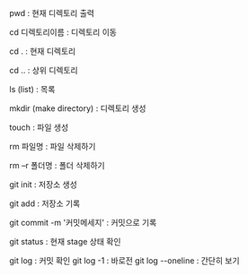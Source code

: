 

pwd : 현재 디렉토리 출력

cd 디렉토리이름 : 디렉토리 이동

cd .  : 현재 디렉토리

cd .. : 상위 디렉토리

ls (list) : 목록

mkdir (make directory) : 디렉토리 생성

touch : 파일 생성

rm 파일명 : 파일 삭제하기

rm –r 폴더명 : 폴더 삭제하기



git init : 저장소 생성

git add : 저장소 기록

git commit -m '커밋메세지' : 커밋으로 기록

git status : 현재 stage 상태 확인

git log : 커밋 확인
  git log -1 : 바로전
  git log --oneline : 간단히 보기